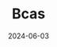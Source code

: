 ---  
layout: startup_page  
title: "Bcas"  
id: "bcasapp.com"  
permalink: "/bcasbcasapp.com06032024/"  
website: "https://bcasapp.com/"  
funding_round: ""  
funding_amount: "€17M"  
investors: "MyInvestor, Actyus (Andbank Group’s venture debt fund)"  
about: "Bcas is a flexible student finance provider in Spain offering support for searching, applying for, and processing scholarships. It also provides installment payment and pay-later facilities, enabling students to focus on their studies. In two years, it has provided over €8 million to over 1,500 students."  
markets: "Edtech, Education, FinTech, Lending"  
hq: "Madrid, Madrid, Spain"  
founded_year: "2021"  
linkedin: "https://www.linkedin.com/company/bcasapp/"  
twitter: "https://twitter.com/Bcasapp"  
instagram: ""  
facebook: "https://www.facebook.com/bcasapp"  
crunchbase: "https://www.crunchbase.com/organization/bcas-8af8"  
pitchbook: ""  

date_display: "03-Jun-2024"  
date: "2024-06-03"

# SEO Optimization  
meta_title: "Bcas -  Funding (€17M)"  
meta_description: "Bcas, Bcas is a flexible student finance provider in Spain offering support for searching, applying for, and processing scholarships. It also provides insta..."  
meta_keywords: "Bcas, Edtech, Education, FinTech, Lending,  funding"  
canonical_url: "https://startup.projectstartups.com/bcasbcasapp.com06032024/"  
---
